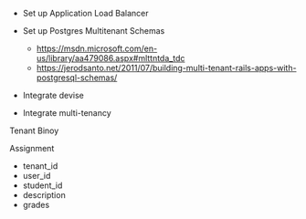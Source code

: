 - Set up Application Load Balancer
- Set up Postgres Multitenant Schemas
  - https://msdn.microsoft.com/en-us/library/aa479086.aspx#mlttntda_tdc
  - https://jerodsanto.net/2011/07/building-multi-tenant-rails-apps-with-postgresql-schemas/


- Integrate devise
- Integrate multi-tenancy

Tenant Binoy

Assignment
- tenant_id 
- user_id
- student_id
- description
- grades

